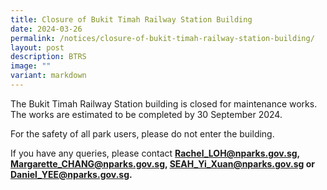 ```yaml
---
title: Closure of Bukit Timah Railway Station Building
date: 2024-03-26
permalink: /notices/closure-of-bukit-timah-railway-station-building/
layout: post
description: BTRS
image: ""
variant: markdown
---
```

The Bukit Timah Railway Station building is closed for maintenance works. The works are estimated to be completed by 30 September 2024.

For the safety of all park users, please do not enter the building.

If you have any queries, please contact **Rachel_LOH@nparks.gov.sg, Margarette_CHANG@nparks.gov.sg, SEAH_Yi_Xuan@nparks.gov.sg or Daniel_YEE@nparks.gov.sg.**